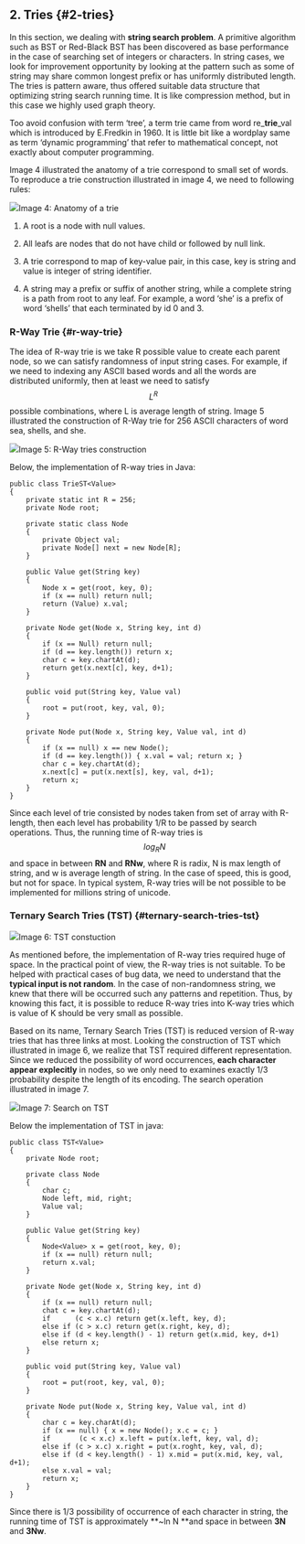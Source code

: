 ## 2. Tries {#2-tries}

In this section, we dealing with **string search problem**. A primitive algorithm such as BST or Red-Black BST has been discovered as base performance in the case of searching set of integers or characters. In string cases, we look for improvement opportunity by looking at the pattern such as some of string may share common longest prefix or has uniformly distributed length. The tries is pattern aware, thus offered suitable data structure that optimizing string search running time. It is like compression method, but in this case we highly used graph theory.

Too avoid confusion with term ‘tree’, a term trie came from word re\_**trie**\_val which is introduced by E.Fredkin in 1960. It is little bit like a wordplay same as term ‘dynamic programming’ that refer to mathematical concept, not exactly about computer programming.

Image 4 illustrated the anatomy of a trie correspond to small set of words. To reproduce a trie construction illustrated in image 4, we need to following rules:

![](../assets/image5.png)Image 4: Anatomy of a trie

1. A root is a node with null values.

2. All leafs are nodes that do not have child or followed by null link.

3. A trie correspond to map of key-value pair, in this case, key is string and value is integer of string identifier.

4. A string may a prefix or suffix of another string, while a complete string is a path from root to any leaf. For example, a word ‘she’ is a prefix of word ‘shells’ that each terminated by id 0 and 3.

### R-Way Trie {#r-way-trie}

The idea of R-way trie is we take R possible value to create each parent node, so we can satisfy randomness of input string cases. For example, if we need to indexing any ASCII based words and all the words are distributed uniformly, then at least we need to satisfy $$L^R$$ possible combinations, where L is average length of string. Image 5 illustrated the construction of R-Way trie for 256 ASCII characters of word sea, shells, and she.

![](../assets/image6.png)Image 5: R-Way tries construction

Below, the implementation of R-way tries in Java:

```
public class TrieST<Value>
{
    private static int R = 256;
    private Node root;

    private static class Node
    {
        private Object val;
        private Node[] next = new Node[R];
    }

    public Value get(String key)
    {
        Node x = get(root, key, 0);
        if (x == null) return null;
        return (Value) x.val;
    }

    private Node get(Node x, String key, int d)
    {
        if (x == Null) return null;
        if (d == key.length()) return x;
        char c = key.chartAt(d);
        return get(x.next[c], key, d+1);
    }

    public void put(String key, Value val)
    {
        root = put(root, key, val, 0);
    }

    private Node put(Node x, String key, Value val, int d)
    {
        if (x == null) x == new Node();
        if (d == key.length()) { x.val = val; return x; }
        char c = key.chartAt(d);
        x.next[c] = put(x.next[s], key, val, d+1);
        return x;
    }
}
```

Since each level of trie consisted by nodes taken from set of array with R-length, then each level has probability 1/R to be passed by search operations. Thus, the running time of R-way tries is $$~log_RN$$ and space in between **RN** and **RNw**, where R is radix, N is max length of string, and w is average length of string. In the case of speed, this is good, but not for space. In typical system, R-way tries will be not possible to be implemented for millions string of unicode.

### Ternary Search Tries \(TST\) {#ternary-search-tries-tst}

![](../assets/image7.png)Image 6: TST constuction

As mentioned before, the implementation of R-way tries required huge of space. In the practical point of view, the R-way tries is not suitable. To be helped with practical cases of bug data, we need to understand that the **typical input is not random**. In the case of non-randomness string, we knew that there will be occurred such any patterns and repetition. Thus, by knowing this fact, it is possible to reduce R-way tries into K-way tries which is value of K should be very small as possible.

Based on its name, Ternary Search Tries \(TST\) is reduced version of R-way tries that has three links at most. Looking the construction of TST which illustrated in image 6, we realize that TST required different representation. Since we reduced the possibility of word occurrences, **each character appear explecitly** in nodes, so we only need to examines exactly 1/3 probability despite the length of its encoding. The search operation illustrated in image 7.

![](../assets/image8.png)Image 7: Search on TST

Below the implementation of TST in java:

```
public class TST<Value>
{
    private Node root;

    private class Node
    {
        char c;
        Node left, mid, right;
        Value val;
    }

    public Value get(String key)
    {
        Node<Value> x = get(root, key, 0);
        if (x == null) return null;
        return x.val;
    }

    private Node get(Node x, String key, int d)
    {
        if (x == null) return null;
        chat c = key.chartAt(d);
        if      (c < x.c) return get(x.left, key, d);
        else if (c > x.c) return get(x.right, key, d);
        else if (d < key.length() - 1) return get(x.mid, key, d+1)
        else return x;
    }

    public void put(String key, Value val)
    {
        root = put(root, key, val, 0);
    }

    private Node put(Node x, String key, Value val, int d)
    {
        char c = key.charAt(d);
        if (x == null) { x = new Node(); x.c = c; }
        if       (c < x.c) x.left = put(x.left, key, val, d);
        else if (c > x.c) x.right = put(x.roght, key, val, d);
        else if (d < key.length() - 1) x.mid = put(x.mid, key, val, d+1);
        else x.val = val;
        return x;
    }
}
```

Since there is 1/3 possibility of occurrence of each character in string, the running time of TST is approximately **~ln N **and space in between **3N** and **3Nw**.

